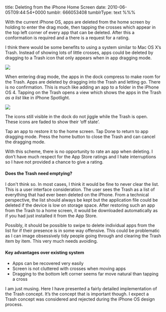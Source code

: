 title: Deleting from the iPhone Home Screen
date: 2010-06-05T09:44:54+0000
tumblr: 666053408
tumblrType: text
%%%

With the current iPhone OS, apps are deleted from the home screen by holding to enter the drag mode, then tapping the crosses which appear in the top left corner of every app that can be deleted. After this a conformation is required and a there is a request for a rating. 

I think there would be some benefits to using a system similar to Mac OS X’s Trash. Instead of showing lots of little crosses, apps could be deleted by dragging to a Trash icon that only appears when in app dragging mode. 

![](tumblr_l3jce6LBOj1qb1802.png)

When entering drag mode, the apps in the dock compress to make room for the Trash. Apps are deleted by dragging into the Trash and letting go. There is no confirmation. This is much like adding an app to a folder in the iPhone OS 4. Tapping on the Trash opens a view which shows the apps in the Trash *as a list* like in iPhone Spotlight. 

![](tumblr_l3jcemC0L41qb1802.png)

The icons still visible in the dock do not jiggle while the Trash is open. These icons are faded to show their ‘off state’. 

Tap an app to restore it to the home screen. Tap Done to return to app dragging mode. Press the home button to close the Trash and can cancel the dragging mode. 

With this scheme, there is no opportunity to rate an app when deleting. I don’t have much respect for the App Store ratings and I hate interruptions so I have not provided a chance to give a rating. 
 
#### Does the Trash need emptying?

I don't think so. In most cases, I think it would be fine to never clear the list. This is a user interface consideration. The user sees the Trash as a list of everything that had ever been deleted on the iPhone. From a technical perspective, the list should always be kept but the application file could be deleted if the device is low on storage space. After restoring such an app from the Trash to a home screen, it would be downloaded automatically as if you had just installed it from the App Store. 

Possibly, it should be possible to swipe to delete individual apps from the list for if their presence is in some way offensive. This could be problematic as I can image obsessively tidy people going through and clearing the Trash item by item. This very much needs avoiding. 

#### Key advantages over existing system

- Apps can be recovered very easily
- Screen is not cluttered with crosses when moving apps
- Dragging to the bottom left corner seems far move natural than tapping a cross

I am just musing. Here I have presented a fairly detailed implementation of the Trash concept. It’s the concept that is important though. I expect a Trash concept was considered and rejected during the iPhone OS design process. 
